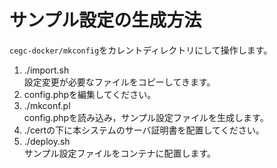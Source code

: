 # サンプル設定の生成方法
``cegc-docker/mkconfig``をカレントディレクトリにして操作します。

1. ./import.sh  
設定変更が必要なファイルをコピーしてきます。
1. config.phpを編集してください。
1. ./mkconf.pl  
config.phpを読み込み，サンプル設定ファイルを生成します。
1. ./certの下に本システムのサーバ証明書を配置してください。
1. ./deploy.sh  
サンプル設定ファイルをコンテナに配置します。

